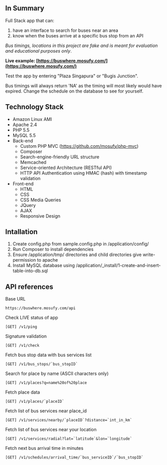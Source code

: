 In Summary
--------------
Full Stack app that can:

1. have an interface to search for buses near an area
2. know when the buses arrive at a specific bus stop from an API

*Bus timings, locations in this project are fake and is meant for evaluation and educational purposes only*.

**Live example: [https://buswhere.mosufy.com/](https://buswhere.mosufy.com/)**

Test the app by entering "Plaza Singapura" or "Bugis Junction".

Bus timings will always return 'NA' as the timing will most likely would have expired. Change the schedule on the database to see for yourself.

Technology Stack
--------------
- Amazon Linux AMI
- Apache 2.4
- PHP 5.5
- MySQL 5.5
- Back-end
    - Custom PHP MVC (https://github.com/mosufy/php-mvc)
    - Composer
    - Search-engine-friendly URL structure
    - Memcached
    - Service-oriented Architecture (RESTful API)
    - HTTP API Authentication using HMAC (hash) with timestamp validation
- Front-end
    - HTML
    - CSS
    - CSS Media Queries
    - JQuery
    - AJAX
    - Responsive Design

Intallation
--------------
1. Create config.php from sample.config.php in /application/config/
2. Run Composer to install dependencies
3. Ensure /application/tmp/ directories and child directories give write-permission to apache
4. Install MySQL database using /application/_install/1-create-and-insert-table-into-db.sql

API references
--------------
Base URL

    https://buswhere.mosufy.com/api

Check LIVE status of app

    [GET] /v1/ping
  
Signature validation

    [GET] /v1/check
  
Fetch bus stop data with bus services list

    [GET] /v1/bus_stops/`bus_stopID`
  
Search for place by name (ASCII characters only)

    [GET] /v1/places?q=name%20of%20place
  
Fetch place data

    [GET] /v1/places/`placeID`
  
Fetch list of bus services near place_id

    [GET] /v1/services/nearby/`placeID`?distance=`int_in_km`
  
Fetch list of bus services near your location

    [GET] /v1/services/radial?lat=`latitude`&lon=`longitude`
  
Fetch next bus arrival time in minutes

    [GET] /v1/schedules/arrival_time/`bus_serviceID`/`bus_stopID`
